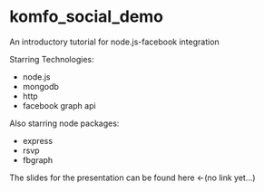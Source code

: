 komfo_social_demo
=================


An introductory tutorial for node.js-facebook integration

Starring Technologies:
 - node.js
 - mongodb
 - http
 - facebook graph api

Also starring node packages:
 - express
 - rsvp
 - fbgraph


The slides for the presentation can be found here <-(no link yet...)

